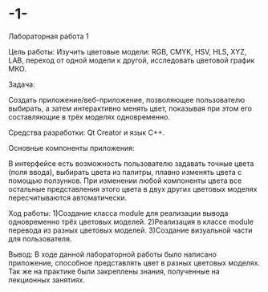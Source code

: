 # -1-
Лабораторная работа 1

Цель работы:
Изучить цветовые модели: RGB, CMYK, HSV, HLS, XYZ, LAB, переход от одной модели к другой, исследовать цветовой график МКО.

Задача:

Создать приложение/веб-приложение, позволяющее пользователю выбирать, а затем интерактивно менять цвет, показывая при этом его составляющие в трёх моделях одновременно.

Средства разработки:
Qt Creator и язык C++.

Основные компоненты приложения:

В интерфейсе есть возможность пользователю задавать точные цвета (поля ввода), выбирать цвета из палитры, плавно изменять цвета с помощью ползунков.
При изменении любой компоненты цвета все остальные представления этого цвета в двух других цветовых моделях пересчитываются автоматически.

Ход работы:
1)Создание класса module для реализации вывода одновременно трёх цветовых моделей.
2)Реализация в классе module перевода из разных цветовых моделей.
3)Создание визуальной части для пользователя.

Вывод:
В ходе данной лабораторной работы было написано приложение, способное представлять цвет в разных цветовых моделях. Так же на практике были закреплены знания, полученные на лекционных занятиях.
